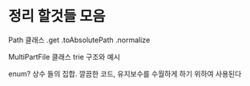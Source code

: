 # 정리 할것들 모음

Path 클래스
.get
.toAbsolutePath
.normalize

MultiPartFile 클래스
trie 구조와 예시

enum?
상수 들의 집합. 깔끔한 코드, 유지보수를 수월하게 하기 위하여 사용된다